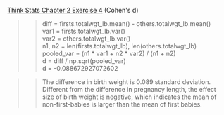 [Think Stats Chapter 2 Exercise 4](http://greenteapress.com/thinkstats2/html/thinkstats2003.html#toc24) (Cohen's d)

>> diff = firsts.totalwgt_lb.mean() - others.totalwgt_lb.mean()  
>> var1 = firsts.totalwgt_lb.var()  
>> var2 = others.totalwgt_lb.var()  
>> n1, n2 = len(firsts.totalwgt_lb), len(others.totalwgt_lb)   
>> pooled_var = (n1 * var1 + n2 * var2) / (n1 + n2)  
>> d = diff / np.sqrt(pooled_var)  
>> d = -0.088672927072602  

>> The difference in birth weight is 0.089 standard deviation. Different from the difference in pregnancy length, the effect size of birth weight is negative, which indicates the mean of non-first-babies is larger than the mean of first babies.
